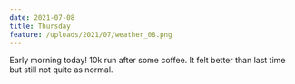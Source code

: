 ```yaml
---
date: 2021-07-08
title: Thursday
feature: /uploads/2021/07/weather_08.png
---
```


Early morning today! 10k run after some coffee. It felt better than last time but still not quite as normal.
